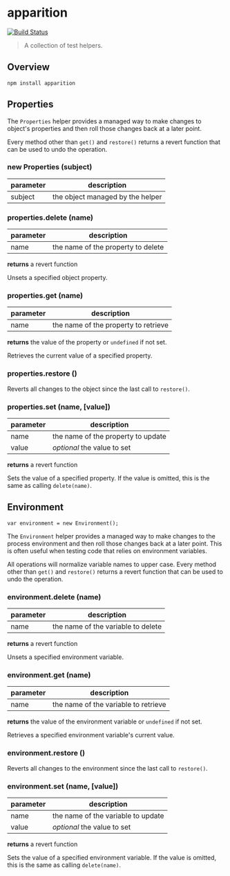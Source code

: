 apparition
==========

[![Build Status](https://travis-ci.org/jagoda/apparition.svg?branch=master)](https://travis-ci.org/jagoda/apparition)

> A collection of test helpers.

## Overview

	npm install apparition

## Properties

The `Properties` helper provides a managed way to make changes to object's
properties and then roll those changes back at a later point.

Every method other than `get()` and `restore()` returns a revert function that can be used to undo
the operation.

### new Properties (subject)

| parameter | description                                   |
|-----------|-----------------------------------------------|
| subject   | the object managed by the helper              |

### properties.delete (name)

| parameter | description                        |
|-----------|------------------------------------|
| name      | the name of the property to delete |

**returns** a revert function

Unsets a specified object property.

### properties.get (name)

| parameter | description                          |
|-----------|--------------------------------------|
| name      | the name of the property to retrieve |

**returns** the value of the property or `undefined` if not set.

Retrieves the current value of a specified property.

### properties.restore ()

Reverts all changes to the object since the last call to `restore()`.

### properties.set (name, [value])

| parameter | description                        |
|-----------|------------------------------------|
| name      | the name of the property to update |
| value     | _optional_ the value to set        |

**returns** a revert function

Sets the value of a specified property. If the value is omitted,
this is the same as calling `delete(name)`.


## Environment

```
var environment = new Environment();
```

The `Environment` helper provides a managed way to make changes to the process
environment and then roll those changes back at a later point. This is often
useful when testing code that relies on environment variables.

All operations will normalize variable names to upper case. Every method other
than `get()` and `restore()` returns a revert function that can be used to undo
the operation.

### environment.delete (name)

| parameter | description                        |
|-----------|------------------------------------|
| name      | the name of the variable to delete |

**returns** a revert function

Unsets a specified environment variable.

### environment.get (name)

| parameter | description                          |
|-----------|--------------------------------------|
| name      | the name of the variable to retrieve |

**returns** the value of the environment variable or `undefined` if not set.

Retrieves a specified environment variable's current value.

### environment.restore ()

Reverts all changes to the environment since the last call to `restore()`.

### environment.set (name, [value])

| parameter | description                        |
|-----------|------------------------------------|
| name      | the name of the variable to update |
| value     | _optional_ the value to set        |

**returns** a revert function

Sets the value of a specified environment variable. If the value is omitted,
this is the same as calling `delete(name)`.
